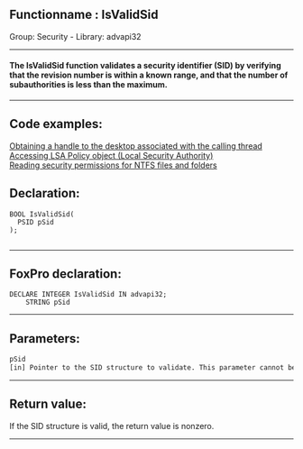<link rel="stylesheet" type="text/css" href="../../css/win32api.css">  
<link rel="stylesheet" href="https://cdnjs.cloudflare.com/ajax/libs/font-awesome/4.7.0/css/font-awesome.min.css">

## Functionname : IsValidSid
Group: Security - Library: advapi32    
***  


#### The IsValidSid function validates a security identifier (SID) by verifying that the revision number is within a known range, and that the number of subauthorities is less than the maximum.
***  


## Code examples:
[Obtaining a handle to the desktop associated with the calling thread](../../samples/sample_239.md)  
[Accessing LSA Policy object (Local Security Authority)](../../samples/sample_427.md)  
[Reading security permissions for NTFS files and folders](../../samples/sample_516.md)  

## Declaration:
```foxpro  
BOOL IsValidSid(
  PSID pSid
);
  
```  
***  


## FoxPro declaration:
```foxpro  
DECLARE INTEGER IsValidSid IN advapi32;
	STRING pSid  
```  
***  


## Parameters:
```txt  
pSid
[in] Pointer to the SID structure to validate. This parameter cannot be NULL.  
```  
***  


## Return value:
If the SID structure is valid, the return value is nonzero.  
***  

